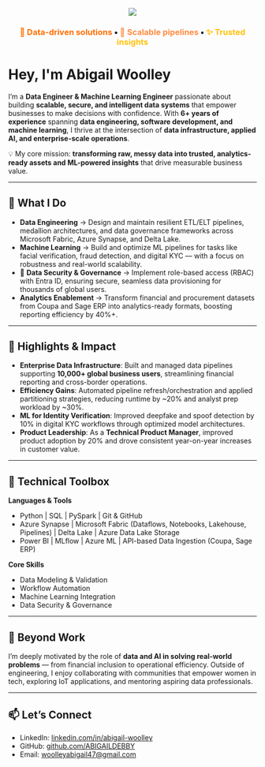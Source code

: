 <!-- Modern Orange Gradient Header -->
<p align="center">
  <img src="https://capsule-render.vercel.app/api?type=waving&height=230&color=0:FF6F00,50:FF8C42,100:FFC107&text=%F0%9F%91%8B%20Hello%2C%20I'm%20Abigail%20Woolley&fontSize=48&fontAlignY=35&fontAlign=50&fontColor=FFFFFF&font=Raleway&animation=twinkling&desc=%F0%9F%92%BB%20Senior%20Data%20Engineer%20%7C%20Data%20Solutions%20Architect&descAlign=50&descAlignY=65&descSize=20"/>
</p>

<!-- Subtle tagline -->
<h3 align="center">
  <span style="color:#FF6F00;">🔸 Data-driven solutions</span> • 
  <span style="color:#FF8C42;">🚀 Scalable pipelines</span> • 
  <span style="color:#FFC107;">✨ Trusted insights</span>
</h3>





# Hey, I'm Abigail Woolley  

I’m a **Data Engineer & Machine Learning Engineer** passionate about building **scalable, secure, and intelligent data systems** that empower businesses to make decisions with confidence. With **6+ years of experience** spanning **data engineering, software development, and machine learning**, I thrive at the intersection of **data infrastructure, applied AI, and enterprise-scale operations**.  

💡 My core mission: **transforming raw, messy data into trusted, analytics-ready assets and ML-powered insights** that drive measurable business value.  

---

## 🔹 What I Do
- **Data Engineering** → Design and maintain resilient ETL/ELT pipelines, medallion architectures, and data governance frameworks across Microsoft Fabric, Azure Synapse, and Delta Lake.  
- **Machine Learning** → Build and optimize ML pipelines for tasks like facial verification, fraud detection, and digital KYC — with a focus on robustness and real-world scalability.  
- 🔐 **Data Security & Governance** → Implement role-based access (RBAC) with Entra ID, ensuring secure, seamless data provisioning for thousands of global users.  
- **Analytics Enablement** → Transform financial and procurement datasets from Coupa and Sage ERP into analytics-ready formats, boosting reporting efficiency by 40%+.  

---

## 🔹 Highlights & Impact
-  **Enterprise Data Infrastructure**: Built and managed data pipelines supporting **10,000+ global business users**, streamlining financial reporting and cross-border operations.  
-  **Efficiency Gains**: Automated pipeline refresh/orchestration and applied partitioning strategies, reducing runtime by ~20% and analyst prep workload by ~30%.  
-  **ML for Identity Verification**: Improved deepfake and spoof detection by 10% in digital KYC workflows through optimized model architectures.  
-  **Product Leadership**: As a **Technical Product Manager**, improved product adoption by 20% and drove consistent year-on-year increases in customer value.  

---

## 🔹 Technical Toolbox
**Languages & Tools**  
- Python | SQL | PySpark | Git & GitHub  
- Azure Synapse | Microsoft Fabric (Dataflows, Notebooks, Lakehouse, Pipelines) | Delta Lake | Azure Data Lake Storage  
- Power BI | MLflow | Azure ML | API-based Data Ingestion (Coupa, Sage ERP)  

**Core Skills**  
- Data Modeling & Validation  
- Workflow Automation  
- Machine Learning Integration  
- Data Security & Governance  

---

## 🔹 Beyond Work
I’m deeply motivated by the role of **data and AI in solving real-world problems** — from financial inclusion to operational efficiency. Outside of engineering, I enjoy collaborating with communities that empower women in tech, exploring IoT applications, and mentoring aspiring data professionals.  

---

## 📫 Let’s Connect
-  LinkedIn: [linkedin.com/in/abigail-woolley](https://www.linkedin.com/in/abigail-woolley/)  
-  GitHub: [github.com/ABIGAILDEBBY](https://github.com/ABIGAILDEBBY)  
-  Email: woolleyabigail47@gmail.com  

